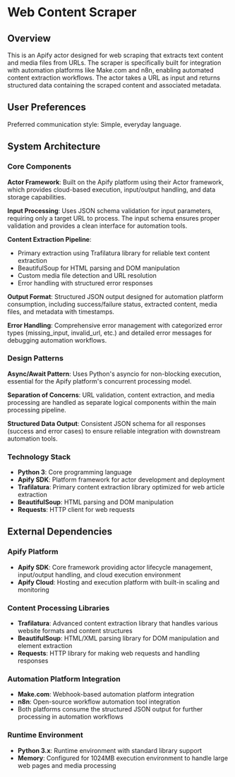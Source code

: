 # Web Content Scraper

## Overview

This is an Apify actor designed for web scraping that extracts text content and media files from URLs. The scraper is specifically built for integration with automation platforms like Make.com and n8n, enabling automated content extraction workflows. The actor takes a URL as input and returns structured data containing the scraped content and associated metadata.

## User Preferences

Preferred communication style: Simple, everyday language.

## System Architecture

### Core Components

**Actor Framework**: Built on the Apify platform using their Actor framework, which provides cloud-based execution, input/output handling, and data storage capabilities.

**Input Processing**: Uses JSON schema validation for input parameters, requiring only a target URL to process. The input schema ensures proper validation and provides a clean interface for automation tools.

**Content Extraction Pipeline**: 
- Primary extraction using Trafilatura library for reliable text content extraction
- BeautifulSoup for HTML parsing and DOM manipulation
- Custom media file detection and URL resolution
- Error handling with structured error responses

**Output Format**: Structured JSON output designed for automation platform consumption, including success/failure status, extracted content, media files, and metadata with timestamps.

**Error Handling**: Comprehensive error management with categorized error types (missing_input, invalid_url, etc.) and detailed error messages for debugging automation workflows.

### Design Patterns

**Async/Await Pattern**: Uses Python's asyncio for non-blocking execution, essential for the Apify platform's concurrent processing model.

**Separation of Concerns**: URL validation, content extraction, and media processing are handled as separate logical components within the main processing pipeline.

**Structured Data Output**: Consistent JSON schema for all responses (success and error cases) to ensure reliable integration with downstream automation tools.

### Technology Stack

- **Python 3**: Core programming language
- **Apify SDK**: Platform framework for actor development and deployment
- **Trafilatura**: Primary content extraction library optimized for web article extraction
- **BeautifulSoup**: HTML parsing and DOM manipulation
- **Requests**: HTTP client for web requests

## External Dependencies

### Apify Platform
- **Apify SDK**: Core framework providing actor lifecycle management, input/output handling, and cloud execution environment
- **Apify Cloud**: Hosting and execution platform with built-in scaling and monitoring

### Content Processing Libraries
- **Trafilatura**: Advanced content extraction library that handles various website formats and content structures
- **BeautifulSoup**: HTML/XML parsing library for DOM manipulation and element extraction
- **Requests**: HTTP library for making web requests and handling responses

### Automation Platform Integration
- **Make.com**: Webhook-based automation platform integration
- **n8n**: Open-source workflow automation tool integration
- Both platforms consume the structured JSON output for further processing in automation workflows

### Runtime Environment
- **Python 3.x**: Runtime environment with standard library support
- **Memory**: Configured for 1024MB execution environment to handle large web pages and media processing